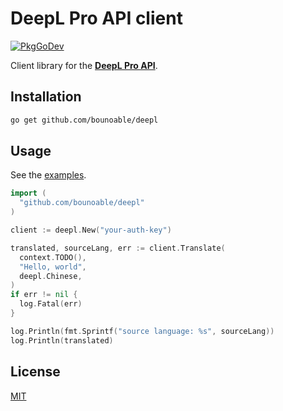 # DeepL Pro API client

[![PkgGoDev](https://pkg.go.dev/badge/github.com/bounoable/deepl)](https://pkg.go.dev/github.com/bounoable/deepl)

Client library for the [**DeepL Pro API**](https://deepl.com).

## Installation

```sh
go get github.com/bounoable/deepl
```

## Usage

See the [examples](./example_test.go).

```go
import (
  "github.com/bounoable/deepl"
)

client := deepl.New("your-auth-key")

translated, sourceLang, err := client.Translate(
  context.TODO(),
  "Hello, world",
  deepl.Chinese,
)
if err != nil {
  log.Fatal(err)
}

log.Println(fmt.Sprintf("source language: %s", sourceLang))
log.Println(translated)
```

## License

[MIT](./LICENSE)
